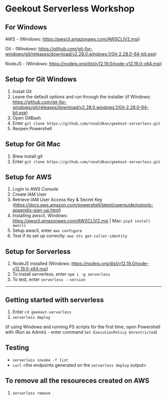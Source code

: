 # **Geekout Serverless Workshop**
## For Windows
AWS - (Windows: https://awscli.amazonaws.com/AWSCLIV2.msi)

Git - (Windows: https://github.com/git-for-windows/git/releases/download/v2.28.0.windows.1/Git-2.28.0-64-bit.exe)

NodeJS - (Windows: https://nodejs.org/dist/v12.19.0/node-v12.19.0-x64.msi)

## Setup for Git Windows
1. Install Git 
2. Leave the default options and run through the installer (if Windows: https://github.com/git-for-windows/git/releases/download/v2.28.0.windows.1/Git-2.28.0-64-bit.exe)
3. Open GitBash
4. Enter `git clone https://github.com/ronaldkan/geekout-serverless.git`
3. Reopen Powershell

## Setup for Git Mac
1. Brew install git
2. Enter `git clone https://github.com/ronaldkan/geekout-serverless.git`

## Setup for AWS
1. Login to AWS Console 
2. Create IAM User
3. Retrieve IAM User Access Key & Secret Key (https://docs.aws.amazon.com/powershell/latest/userguide/pstools-appendix-sign-up.html)
4. Installing awscli, Windows: https://awscli.amazonaws.com/AWSCLIV2.msi | Mac: `pip3 install awscli`
5. Setup awscli, enter `aws configure`
6. Test if its set up correctly: `aws sts get-caller-identity`

## Setup for Serverless
1. NodeJS installed (Windows: https://nodejs.org/dist/v12.19.0/node-v12.19.0-x64.msi)
2. To install serverless, enter `npm i -g serverless`
3. To test, enter `serverless --version`
---
## Getting started with serverless 
1. Enter `cd geekout-serverless`
2. `serverless deploy`

(if using Windows and running PS scripts for the first time, open Powershell with (Run as Admin) - enter command `Set-ExecutionPolicy Unrestricted`)

## Testing
* `serverless invoke -f list`
* `curl` <the endpoints generated on the `serverless deploy` output>

## To remove all the resoureces created on AWS
1. `serverless remove`
